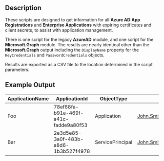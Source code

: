 ## Description

These scripts are designed to get information for all **Azure AD** **App Registrations** and **Enterprise Applications** with expiring certificates and client secrets, to assist with application management.

There is one script for the legacy **AzureAD** module, and one script for the **Microsoft.Graph** module. The results are nearly identical other than the **Microsoft.Graph** output including the `DisplayName` property for the `KeyCredentials` and `PasswordCredentials` objects.

Results are exported as a CSV file to the location determined in the script parameters.

## Example Output

| ApplicationName | ApplicationId | ObjectType | Owners | OwnerIds | CredentialType | CredentialDescription | CredentialId | Expired | StartDate | EndDate | DaysToExpire | CertificateUsage |
| - | - |  - |  - |  - |  - |  - |  - |  - |  - |  - |  - |  - | 
| Foo | 78ef88fa-b91e-469f-a41c-fadde9a80f53 | Application | John.Smith@company.com | 30b592d2-a167-4e07-a7ee-80bcca5decbf | ClientSecret | Generated by App Service | c539c3f2-f091-4383-949f-55446bb4fc50 | FALSE | 01/01/2022 00:00 | 12/31/2022 11:59 | 365 | |
| Bar | 2e3d5e85-3a0f-483b-a8d6-1b3b527f4978 | ServicePrincipal | John.Smith@company.com;Jane.Smith@company.com | 8a3cdeaa-c1ac-489c-9fb0-6b72c1604b60 | Certificate | CN=Company CA | 1e10564b-f2a1-4d3f-8ee9-ab8ee5806aff | TRUE | 01/01/2022 00:00 | 01/31/2022 11:59 | -30 | Verify |
